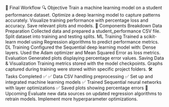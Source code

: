 📅 Final Workflow
🔍 Objective
Train a machine learning model on a student performance dataset.
Optimize a deep learning model to capture patterns accurately.
Visualize training performance with percentage loss and accuracy.
Save relevant plots and models.
🔹 Components Breakdown
Data Preparation
Collected data and prepared a student_performance CSV file.
Split dataset into training and testing splits.
ML Training
Trained a scikit-learn model using Regression algorithms to predict performance metrics.
DL Training
Configured the Sequential deep learning model with:
Dense layers.
Used the Adam optimizer and Mean Squared Error as loss metrics.
Evaluation
Generated plots displaying percentage error values.
Saving Data & Visualization
Training metrics stored with the model checkpoints.
Graphs captured during training were stored within specific project folders.
🛠 Tasks Completed ✅
✅ Data CSV handling preprocessing
✅ Set up and integrated machine learning models
✅ Trained Sequential neural networks with layer optimizations
✅ Saved plots showing percentage errors
📅 Upcoming
Evaluate new data sources on updated regression algorithms to retrain models.
Implement more hyperparameter optimizations.